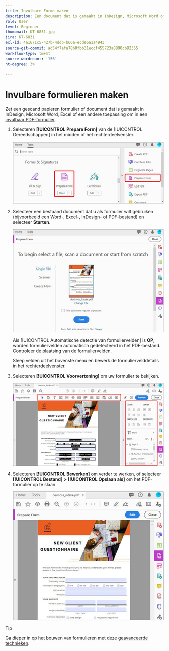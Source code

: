 ```yaml
---
title: Invulbare Forms maken
description: Een document dat is gemaakt in InDesign, Microsoft Word of Excel, omzetten in een invulbaar PDF-formulier
role: User
level: Beginner
thumbnail: KT-6831.jpg
jira: KT-6831
exl-id: 4a1671c5-427b-4ddb-b66a-ecde6a1a4943
source-git-commit: ad54f7afa78b0fbb31eccf455723a8890cb92355
workflow-type: tm+mt
source-wordcount: '156'
ht-degree: 3%

---
```


# Invulbare formulieren maken

Zet een gescand papieren formulier of document dat is gemaakt in InDesign, Microsoft Word, Excel of een andere toepassing om in een [invulbaar PDF-formulier](https://www.adobe.com/nl/acrobat/online/sign-pdf.html).

1. Selecteren **[!UICONTROL Prepare Form]** van de [!UICONTROL Gereedschappen] in het midden of het rechterdeelvenster.

   ![Formulierstap 1](../assets/Form_1.png)

1. Selecteer een bestaand document dat u als formulier wilt gebruiken (bijvoorbeeld een Word-, Excel-, InDesign- of PDF-bestand) en selecteer **Starten**.

   ![Formulierstap 2](../assets/Form_2.png)

   Als [!UICONTROL Automatische detectie van formuliervelden] is **OP**, worden formuliervelden automatisch gedetecteerd in het PDF-bestand. Controleer de plaatsing van de formuliervelden.

   Sleep velden uit het bovenste menu en bewerk de formuliervelddetails in het rechterdeelvenster.

1. Selecteren **[!UICONTROL Voorvertoning]** om uw formulier te bekijken.

   ![Formulierstap 3](../assets/Form_3.png)

1. Selecteren **[!UICONTROL Bewerken]** om verder te werken, of selecteer **[!UICONTROL Bestand]** **>** **[!UICONTROL Opslaan als]** om het PDF-formulier op te slaan.

   ![Formulierstap 4](../assets/Form_4.png)

>[!TIP]
>
>Ga dieper in op het bouwen van formulieren met deze [geavanceerde technieken](../advanced-tasks/advancedforms.md).